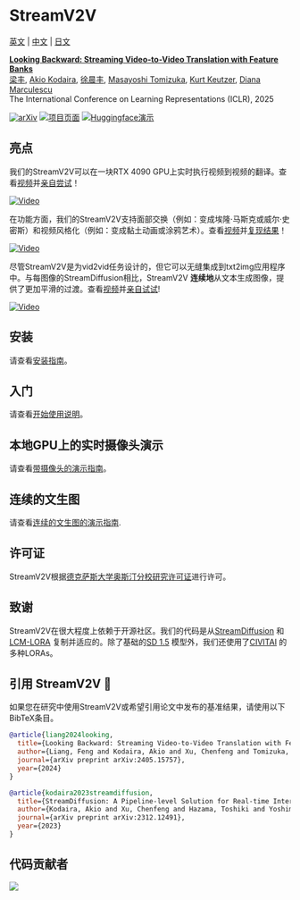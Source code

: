 # StreamV2V

[英文](./README.md) | [中文](./README-cn.md) | [日文](./README-ja.md) 

**[Looking Backward: Streaming Video-to-Video Translation with Feature Banks]()**
<br/>
[梁丰](https://jeff-liangf.github.io/),
[Akio Kodaira](https://scholar.google.co.jp/citations?user=15X3cioAAAAJ&hl=en),
[徐晨丰](https://www.chenfengx.com/),
[Masayoshi Tomizuka](https://me.berkeley.edu/people/masayoshi-tomizuka/),
[Kurt Keutzer](https://people.eecs.berkeley.edu/~keutzer/),
[Diana Marculescu](https://www.ece.utexas.edu/people/faculty/diana-marculescu)
<br/>
The International Conference on Learning Representations (ICLR), 2025

[![arXiv](https://img.shields.io/badge/arXiv-2405.15757-b31b1b.svg)](https://arxiv.org/abs/2405.15757)
[![项目页面](https://img.shields.io/badge/Project-Website-orange)](https://jeff-liangf.github.io/projects/streamv2v/)
[![Huggingface演示](https://img.shields.io/badge/%F0%9F%A4%97%20Hugging%20Face-Spaces-blue)](https://huggingface.co/spaces/JeffLiang/streamv2v)


## 亮点

我们的StreamV2V可以在一块RTX 4090 GPU上实时执行视频到视频的翻译。查看[视频](https://www.youtube.com/watch?v=k-DmQNjXvxA)并[亲自尝试](./demo_w_camera/README.md)！

[![Video](http://img.youtube.com/vi/k-DmQNjXvxA/0.jpg)](https://www.youtube.com/watch?v=k-DmQNjXvxA)

在功能方面，我们的StreamV2V支持面部交换（例如：变成埃隆·马斯克或威尔·史密斯）和视频风格化（例如：变成黏土动画或涂鸦艺术）。查看[视频](https://www.youtube.com/watch?v=N9dx6c8HKBo)并[复现结果](./vid2vid/README.md)！

[![Video](http://img.youtube.com/vi/N9dx6c8HKBo/0.jpg)](https://www.youtube.com/watch?v=N9dx6c8HKBo)

尽管StreamV2V是为vid2vid任务设计的，但它可以无缝集成到txt2img应用程序中。与每图像的StreamDiffusion相比，StreamV2V **连续地**从文本生成图像，提供了更加平滑的过渡。查看[视频](https://www.youtube.com/watch?v=kFmA0ytcEoA)并[亲自试试](./demo_continuous_txt2img/README.md)!

[![Video](http://img.youtube.com/vi/kFmA0ytcEoA/0.jpg)](https://www.youtube.com/watch?v=kFmA0ytcEoA)

## 安装

请查看[安装指南](./INSTALL.md)。

## 入门

请查看[开始使用说明](./vid2vid/README.md)。

## 本地GPU上的实时摄像头演示

请查看[带摄像头的演示指南](./demo_w_camera/README.md)。

## 连续的文生图

请查看[连续的文生图的演示指南](./demo_continuous_txt2img/README.md).

## 许可证

StreamV2V根据[德克萨斯大学奥斯汀分校研究许可证](./LICENSE)进行许可。

## 致谢

StreamV2V在很大程度上依赖于开源社区。我们的代码是从[StreamDiffusion](https://github.com/cumulo-autumn/StreamDiffusion) 和 [LCM-LORA](https://huggingface.co/docs/diffusers/main/zh/using-diffusers/inference_with_lcm_lora) 复制并适应的。除了基础的[SD 1.5](https://huggingface.co/runwayml/stable-diffusion-v1-5) 模型外，我们还使用了[CIVITAI](https://civitai.com/) 的多种LORAs。

## 引用 StreamV2V :pray:

如果您在研究中使用StreamV2V或希望引用论文中发布的基准结果，请使用以下BibTeX条目。

```BibTeX
@article{liang2024looking,
  title={Looking Backward: Streaming Video-to-Video Translation with Feature Banks},
  author={Liang, Feng and Kodaira, Akio and Xu, Chenfeng and Tomizuka, Masayoshi and Keutzer, Kurt and Marculescu, Diana},
  journal={arXiv preprint arXiv:2405.15757},
  year={2024}
}

@article{kodaira2023streamdiffusion,
  title={StreamDiffusion: A Pipeline-level Solution for Real-time Interactive Generation},
  author={Kodaira, Akio and Xu, Chenfeng and Hazama, Toshiki and Yoshimoto, Takanori and Ohno, Kohei and Mitsuhori, Shogo and Sugano, Soichi and Cho, Hanying and Liu, Zhijian and Keutzer, Kurt},
  journal={arXiv preprint arXiv:2312.12491},
  year={2023}
}
```

## 代码贡献者

<a href="https://github.com/Jeff-LiangF/streamv2v/graphs/contributors">
  <img src="https://contrib.rocks/image?repo=Jeff-LiangF/streamv2v" />
</a>